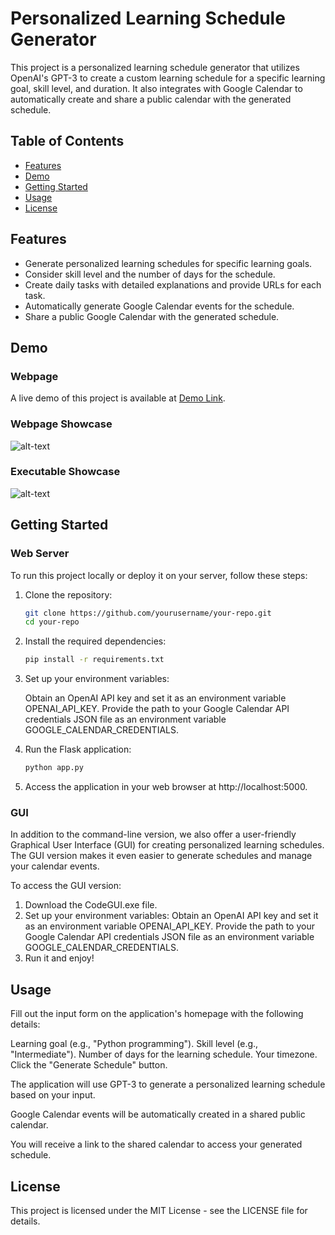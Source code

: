 # Personalized Learning Schedule Generator

This project is a personalized learning schedule generator that utilizes OpenAI's GPT-3 to create a custom learning schedule for a specific learning goal, skill level, and duration. It also integrates with Google Calendar to automatically create and share a public calendar with the generated schedule.


## Table of Contents
- [Features](#features)
- [Demo](#demo)
- [Getting Started](#getting-started)
- [Usage](#usage)
- [License](#license)

## Features

- Generate personalized learning schedules for specific learning goals.
- Consider skill level and the number of days for the schedule.
- Create daily tasks with detailed explanations and provide URLs for each task.
- Automatically generate Google Calendar events for the schedule.
- Share a public Google Calendar with the generated schedule.

## Demo
### Webpage
A live demo of this project is available at [Demo Link](https://arnitsinha.pythonanywhere.com).
### Webpage Showcase
![alt-text](hackrpi-demo.gif)
### Executable Showcase
![alt-text](Hackrpi-Demo-Exe.gif)

## Getting Started

### Web Server

To run this project locally or deploy it on your server, follow these steps:

1. Clone the repository:

   ```bash
   git clone https://github.com/yourusername/your-repo.git
   cd your-repo

2. Install the required dependencies:

   ```bash
   pip install -r requirements.txt

3. Set up your environment variables:

   Obtain an OpenAI API key and set it as an environment variable OPENAI_API_KEY.
   Provide the path to your Google Calendar API credentials JSON file as an environment variable GOOGLE_CALENDAR_CREDENTIALS.

4. Run the Flask application:

   ```bash
   python app.py

5. Access the application in your web browser at http://localhost:5000.

### GUI

In addition to the command-line version, we also offer a user-friendly Graphical User Interface (GUI) for creating personalized learning schedules. The GUI version makes it even easier to generate schedules and manage your calendar events.

To access the GUI version:

1. Download the CodeGUI.exe file.
2. Set up your environment variables:
   Obtain an OpenAI API key and set it as an environment variable OPENAI_API_KEY.
   Provide the path to your Google Calendar API credentials JSON file as an environment variable GOOGLE_CALENDAR_CREDENTIALS.
3. Run it and enjoy!

## Usage
Fill out the input form on the application's homepage with the following details:

Learning goal (e.g., "Python programming").
Skill level (e.g., "Intermediate").
Number of days for the learning schedule.
Your timezone.
Click the "Generate Schedule" button.

The application will use GPT-3 to generate a personalized learning schedule based on your input.

Google Calendar events will be automatically created in a shared public calendar.

You will receive a link to the shared calendar to access your generated schedule.

## License
This project is licensed under the MIT License - see the LICENSE file for details.

